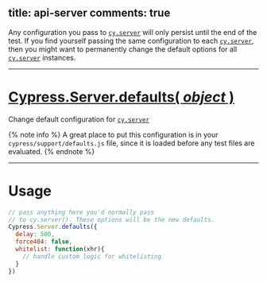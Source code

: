 title: api-server
comments: true
---

Any configuration you pass to [`cy.server`](https://on.cypress.io/api/server) will only persist until the end of the test. If you find yourself passing the same configuration to each [`cy.server`](https://on.cypress.io/api/server), then you might want to permanently change the default options for all [`cy.server`](https://on.cypress.io/api/server) instances.

***

# [Cypress.Server.defaults( *object* )](#section-usage)

Change default configuration for [`cy.server`](https://on.cypress.io/api/server)

{% note info  %}
A great place to put this configuration is in your `cypress/support/defaults.js` file, since it is loaded before any test files are evaluated.
{% endnote %}

***

# Usage

```javascript
// pass anything here you'd normally pass
// to cy.server(). These options will be the new defaults.
Cypress.Server.defaults({
  delay: 500,
  force404: false,
  whitelist: function(xhr){
    // handle custom logic for whitelisting
  }
})
```